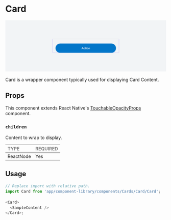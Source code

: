 # Card

![Card](./Card.png)

Card is a wrapper component typically used for displaying Card Content.

## Props

This component extends React Native's [TouchableOpacityProps](https://reactnative.dev/docs/touchableopacity) component.

### `children`

Content to wrap to display.

| <span style="color:gray;font-size:14px">TYPE</span> | <span style="color:gray;font-size:14px">REQUIRED</span> |
| :-------------------------------------------------- | :------------------------------------------------------ |
| ReactNode                                           | Yes                                                     |

## Usage

```javascript
// Replace import with relative path.
import Card from 'app/component-library/components/Cards/Card/Card';

<Card>
  <SampleContent />
</Card>;
```
